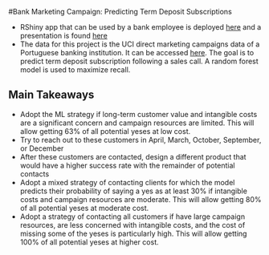 #Bank Marketing Campaign: Predicting Term Deposit Subscriptions
- RShiny app that can be used by a bank employee is deployed [here](https://dpopovvelasco.shinyapps.io/BankMarketingApp/) and a presentation is found [here](https://drive.google.com/file/d/1uv1JDQV1Ckh6hukaakFhP_SEgD5UR4Pp/view?usp=sharing)
- The data for this project is the UCI direct marketing campaigns data of a Portuguese banking institution. It can be accessed [here](https://archive.ics.uci.edu/ml/datasets/Bank+Marketing#). The goal is to predict term deposit subscription following a sales call.  A random forest model is used to maximize recall.

## Main Takeaways

- Adopt the ML strategy if long-term customer value and intangible costs are a significant concern and campaign resources are limited. This will allow getting 63% of all potential yeses at low cost.
 - Try to reach out to these customers in April, March, October, September, or December
- After these customers are contacted, design a different product that would have a higher success rate with the remainder of potential contacts
 - Adopt a mixed strategy of contacting clients for which the model predicts their probability of saying a yes as at least 30% if intangible costs and campaign resources are moderate. This will allow getting 80% of all potential yeses at moderate cost.
- Adopt a strategy of contacting all customers if have large campaign resources, are less concerned with intangible costs, and the cost of missing some of the yeses is particularly high. This will allow getting 100% of all potential yeses at higher cost.

